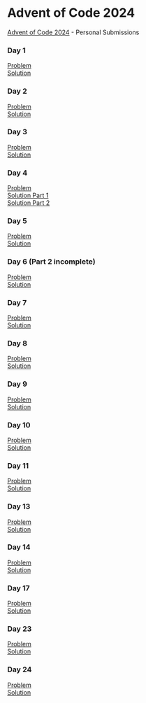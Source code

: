 # Advent of Code 2024 
[Advent of Code 2024](https://adventofcode.com/2024/about) - Personal Submissions

### Day 1
[Problem](day_1/problem) <br/>
[Solution](day_1/day_1.py)

### Day 2
[Problem](day_2/problem) <br/>
[Solution](day_2/day_2.py)

### Day 3
[Problem](day_3/problem) <br/>
[Solution](day_3/day_3.py)

### Day 4
[Problem](day_4/problem) <br/>
[Solution Part 1](day_4/day_4_part_1.py) <br/>
[Solution Part 2](day_4/day_4_part_2.py)

### Day 5
[Problem](day_5/problem) <br/>
[Solution](day_5/day_5.py)

### Day 6 (Part 2 incomplete)
[Problem](day_6/problem) <br/>
[Solution](day_6/day_6.py)

### Day 7
[Problem](day_7/problem) <br/>
[Solution](day_7/day_7.py)

### Day 8
[Problem](day_8/problem) <br/>
[Solution](day_8/day_8.py)

### Day 9
[Problem](day_9/problem) <br/>
[Solution](day_9/day_9.py)

### Day 10
[Problem](day_10/problem) <br/>
[Solution](day_10/day_10.py)

### Day 11
[Problem](day_11/problem) <br/>
[Solution](day_11/day_11.py)

### Day 13
[Problem](day_13/problem) <br/>
[Solution](day_13/day_13.py)

### Day 14
[Problem](day_14/problem) <br/>
[Solution](day_14/day_14.py)

### Day 17
[Problem](day_17/problem) <br/>
[Solution](day_17/day_17.py)

### Day 23
[Problem](day_23/problem) <br/>
[Solution](day_23/day_23.py)

### Day 24
[Problem](day_24/problem) <br/>
[Solution](day_24/day_24.py)


